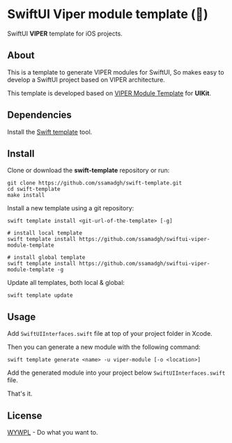 # SwiftUI Viper module template (🐉)

SwiftUI **VIPER** template for iOS projects.

## About

This is a template to generate VIPER modules for SwiftUI, So makes easy to develop a SwiftUI project based on VIPER architecture.

This template is developed based on [VIPER Module Template](https://github.com/CoreKit/viper-module-template) for **UIKit**.

## Dependencies

Install the [Swift template](https://github.com/BinaryBirds/swift-template) tool.

## Install

Clone or download the **swift-template** repository or run:

```shell
git clone https://github.com/ssamadgh/swift-template.git
cd swift-template
make install
```

Install a new template using a git repository:

``` 
swift template install <git-url-of-the-template> [-g]

# install local template
swift template install https://github.com/ssamadgh/swiftui-viper-module-template

# install global template
swift template install https://github.com/ssamadgh/swiftui-viper-module-template -g
```
Update all templates, both local & global:

```shell
swift template update
```

## Usage

Add ```SwiftUIInterfaces.swift``` file at top of your project folder in Xcode.

Then you can generate a new module with the following command:

```shell
swift template generate <name> -u viper-module [-o <location>]
```
Add the generated module into your project below ```SwiftUIInterfaces.swift``` file.

That's it.

## License

[WYWPL](LICENSE) - Do what you want to.

